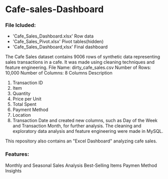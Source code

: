 # Cafe-sales-Dashboard
### File Icluded:
- 'Cafe_Sales_Dashboard.xlsx' Row data
- 'Cafe_Sales_Pivot.xlsx' Pivot tables(hidden)
- 'Cafe_Sales_Dashboard,xlsx' Final dashboard

The Cafe Sales dataset contains 9006 rows of synthetic data representing sales transactions in a cafe. It was made using cleaning techniques and feature engineering.
File Name: dirty_cafe_sales.csv
Number of Rows: 10,000
Number of Columns: 8
Columns Description
1. Transaction ID
2. Item
3. Quantity
4. Price per Unit
5. Total Spent
6. Payment Method
7. Location
8. Transaction Date
and created new columns, such as Day of the Week and Transaction Month, for further analysis.
The cleaning and exploratory data analysis and feature engineering were made in MySQL.

This repository also contains an "Excel Dashboard" analyzing cafe sales.

### Features:
Monthly and Seasonal Sales Analysis
Best-Selling Items
Paymen Method Insights
